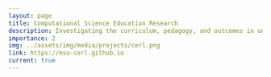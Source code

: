 ```yaml
---
layout: page
title: Computational Science Education Research
description: Investigating the curriculum, pedagogy, and outcomes in undergraduate computational and data science courses and programs.
importance: 2
img: ../assets/img/media/projects/cerl.png
link: https://msu-cerl.github.io
current: true
---
```



